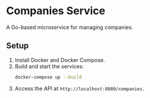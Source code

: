 # Companies Service

A Go-based microservice for managing companies.

## Setup

1. Install Docker and Docker Compose.
2. Build and start the services:
   ```bash
   docker-compose up --build
   ```
3. Access the API at `http://localhost:8080/companies`.